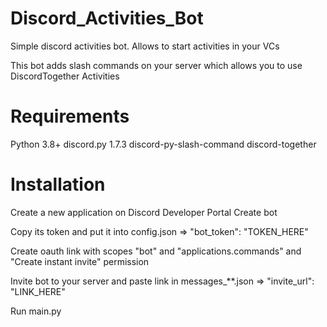 # Discord_Activities_Bot
Simple discord activities bot. Allows to start activities in your VCs

This bot adds slash commands on your server which allows you to use DiscordTogether Activities

# Requirements 
Python 3.8+
discord.py 1.7.3
discord-py-slash-command
discord-together

# Installation
Create a new application on Discord Developer Portal
Create bot

Copy its token and put it into config.json => "bot_token": "TOKEN_HERE"

Create oauth link with scopes "bot" and "applications.commands" and "Create instant invite" permission

Invite bot to your server and paste link in messages_**.json => "invite_url": "LINK_HERE"

Run main.py


